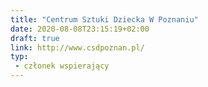 ```yaml
---
title: "Centrum Sztuki Dziecka W Poznaniu"
date: 2020-08-08T23:15:19+02:00
draft: true
link: http://www.csdpoznan.pl/
typ:
 - członek wspierający
---
```

